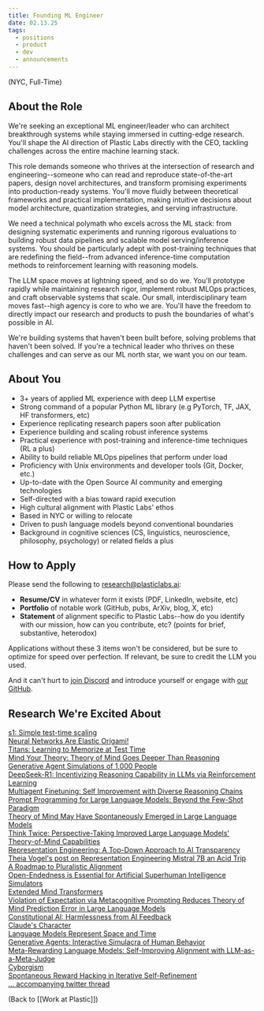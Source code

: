 ```yaml
---
title: Founding ML Engineer
date: 02.13.25
tags:
  - positions
  - product
  - dev
  - announcements
---
```


(NYC, Full-Time)

## About the Role
We're seeking an exceptional ML engineer/leader who can architect breakthrough systems while staying immersed in cutting-edge research. You'll shape the AI direction of Plastic Labs directly with the CEO, tackling challenges across the entire machine learning stack.

This role demands someone who thrives at the intersection of research and engineering--someone who can read and reproduce state-of-the-art papers, design novel architectures, and transform promising experiments into production-ready systems. You'll move fluidly between theoretical frameworks and practical implementation, making intuitive decisions about model architecture, quantization strategies, and serving infrastructure.

We need a technical polymath who excels across the ML stack: from designing systematic experiments and running rigorous evaluations to building robust data pipelines and scalable model serving/inference systems. You should be particularly adept with post-training techniques that are redefining the field--from advanced inference-time computation methods to reinforcement learning with reasoning models. 

The LLM space moves at lightning speed, and so do we. You'll prototype rapidly while maintaining research rigor, implement robust MLOps practices, and craft observable systems that scale. Our small, interdisciplinary team moves fast--high agency is core to who we are. You'll have the freedom to directly impact our research and products to push the boundaries of what's possible in AI.

We're building systems that haven't been built before, solving problems that haven't been solved. If you're a technical leader who thrives on these challenges and can serve as our ML north star, we want you on our team.

## About You
- 3+ years of applied ML experience with deep LLM expertise
- Strong command of a popular Python ML library (e.g PyTorch, TF, JAX, HF transformers, etc)
- Experience replicating research papers soon after publication
- Experience building and scaling robust inference systems
- Practical experience with post-training and inference-time techniques (RL a plus)
- Ability to build reliable MLOps pipelines that perform under load
- Proficiency with Unix environments and developer tools (Git, Docker, etc.)
- Up-to-date with the Open Source AI community and emerging technologies
- Self-directed with a bias toward rapid execution
- High cultural alignment with Plastic Labs' ethos
- Based in NYC or willing to relocate
- Driven to push language models beyond conventional boundaries
- Background in cognitive sciences (CS, linguistics, neuroscience, philosophy, psychology) or related fields a plus


## How to Apply
Please send the following to research@plasticlabs.ai:
- **Resume/CV** in whatever form it exists (PDF, LinkedIn, website, etc)
- **Portfolio** of notable work (GitHub, pubs, ArXiv, blog, X, etc)
- **Statement** of alignment specific to Plastic Labs--how do you identify with our mission, how can you contribute, etc? (points for brief, substantive, heterodox)

Applications without these 3 items won't be considered, but be sure to optimize for speed over perfection. If relevant, be sure to credit the LLM you used.

And it can't hurt to [join Discord](https://discord.gg/plasticlabs) and introduce yourself or engage with [our GitHub](https://github.com/plastic-labs).

## Research We're Excited About
[s1: Simple test-time scaling](https://arxiv.org/abs/2501.19393)  
[Neural Networks Are Elastic Origami!](https://youtu.be/l3O2J3LMxqI?si=bhodv2c7GG75N2Ku)  
[Titans: Learning to Memorize at Test Time](https://arxiv.org/abs/2501.00663v1)  
[Mind Your Theory: Theory of Mind Goes Deeper Than Reasoning](https://arxiv.org/abs/2412.13631)  
[Generative Agent Simulations of 1,000 People](https://arxiv.org/abs/2411.10109)  
[DeepSeek-R1: Incentivizing Reasoning Capability in LLMs via Reinforcement Learning](https://arxiv.org/abs/2501.12948)  
[Multiagent Finetuning: Self Improvement with Diverse Reasoning Chains](https://arxiv.org/abs/2501.05707)  
[Prompt Programming for Large Language Models: Beyond the Few-Shot Paradigm](https://arxiv.org/pdf/2102.07350)  
[Theory of Mind May Have Spontaneously Emerged in Large Language Models](https://arxiv.org/pdf/2302.02083v3)  
[Think Twice: Perspective-Taking Improved Large Language Models' Theory-of-Mind Capabilities](https://arxiv.org/pdf/2311.10227)  
[Representation Engineering: A Top-Down Approach to AI Transparency](https://arxiv.org/abs/2310.01405)  
[Theia Vogel's post on Representation Engineering Mistral 7B an Acid Trip](https://vgel.me/posts/representation-engineering/)  
[A Roadmap to Pluralistic Alignment](https://arxiv.org/abs/2402.05070)  
[Open-Endedness is Essential for Artificial Superhuman Intelligence](https://arxiv.org/pdf/2406.04268)  
[Simulators](https://generative.ink/posts/simulators/)  
[Extended Mind Transformers](https://arxiv.org/pdf/2406.02332)  
[Violation of Expectation via Metacognitive Prompting Reduces Theory of Mind Prediction Error in Large Language Models](https://arxiv.org/abs/2310.06983)  
[Constitutional AI: Harmlessness from AI Feedback](https://arxiv.org/pdf/2212.08073)  
[Claude's Character](https://www.anthropic.com/research/claude-character)  
[Language Models Represent Space and Time](https://arxiv.org/pdf/2310.02207)  
[Generative Agents: Interactive Simulacra of Human Behavior](https://arxiv.org/abs/2304.03442)  
[Meta-Rewarding Language Models: Self-Improving Alignment with LLM-as-a-Meta-Judge](https://arxiv.org/abs/2407.19594)  
[Cyborgism](https://www.lesswrong.com/posts/bxt7uCiHam4QXrQAA/cyborgism)  
[Spontaneous Reward Hacking in Iterative Self-Refinement](https://arxiv.org/abs/2407.04549)  
[... accompanying twitter thread](https://x.com/JanePan_/status/1813208688343052639)  


(Back to [[Work at Plastic]])
